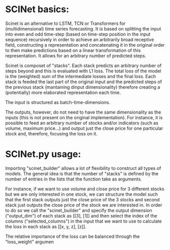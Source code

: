 # SCINet basics:
Scinet is an alternative to LSTM, TCN or Transformers for (multidimensional) time series forecasting. It is based on splitting the input into even and odd time-step (based on time-step position in the input sequence) recursively in order to achieve an arbitrarily broad receptive field, constructing a representation and concatenating it in the original order to then make predictions based on a linear transformation of this representation. It allows for an arbitrary number of predicted steps.

Scinet is composet of "stacks". Each stack predicts an arbitrary number of steps beyond and this is evaluated with L1 loss. The total loss of the model is the (weighted) sum of the intermediate losses and the final loss. Each stack is feeded the last part of the original input and the predicted steps of the previous stack (mantaining dinput dimensionality) therefore creating a (potentially) more elaborated representation each time.

The input is structured as batch-time-dimensions. 

The outputs, however, do not need to have the same dimensionality as the inputs (this is not present on the original implementation). For instance, it is possible to feed an arbitrary number of stocks and/or indicators (such as volume, maximum price...) and output just the close price for one particular stock and, therefore, focusing the loss on it. 

# SCINet.py usage:

Importing "scinet_builder" allows a lot of flexibility to construct all types of models. The general idea is that the number of "stacks" is defined by the number of entries in the lists that the function take as arguments. 

For instance, if we want to use volume and close price for 3 different stocks but we are only interested in one stock, we can structure the model such that the first stack outputs just the close price of the 3 stocks and second stack just outputs the close price of the stock we are interested in. In order to do so we call the "scinet_builder" and specify the output dimension ("output_dim") of each stack as [[3], [1]] and then select the index of the columns ("selected_columns") in the input that we want to use to calculate the loss in each stack as [[x, y, z], [z]]. 

The relative importance of the loss can be balanced through the "loss_weight" argumen
